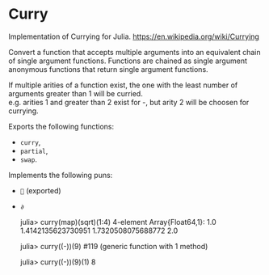 # Curry

Implementation of Currying for Julia.  https://en.wikipedia.org/wiki/Currying

Convert a function that accepts multiple arguments into an equivalent chain of single argument functions.
Functions are chained as single argument anonymous functions that return single argument functions.

If multiple arities of a function exist, the one with the least number of arguments greater than 1 will be curried.  
e.g. arities 1 and greater than 2 exist for -, but arity 2 will be choosen for currying.

Exports the following functions:
* `curry`,
* `partial`,
* `swap`.

Implements the following puns:
* `🍛` (exported)
* `∂`


    julia> curry(map)(sqrt)(1:4)
    4-element Array{Float64,1}:
     1.0
     1.4142135623730951
     1.7320508075688772
     2.0
    
    julia> curry((-))(9)
    #119 (generic function with 1 method)
    
    julia> curry((-))(9)(1)
    8

